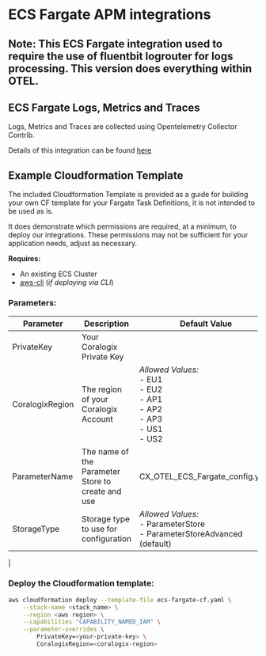 # ECS Fargate APM integrations

## Note: This ECS Fargate integration used to require the use of fluentbit logrouter for logs processing. This version does everything within OTEL.

## ECS Fargate Logs, Metrics and Traces
Logs, Metrics and Traces are collected using Opentelemetry Collector Contrib.

Details of this integration can be found [here](https://github.com/coralogix/telemetry-shippers/blob/master/otel-ecs-fargate/README.md)

## Example Cloudformation Template

The included Cloudformation Template is provided as a guide for building your own CF template for your Fargate Task Definitions, it is not intended to be used as is.

It does demonstrate which permissions are required, at a minimum, to deploy our integrations. These permissions may not be sufficient for your application needs, adjust as necessary.

**Requires:**

- An existing ECS Cluster
- [aws-cli]() (*if deploying via CLI*)

### Parameters:

| Parameter       | Description                                                                                                                                                                                                                          | Default Value                                                                | Required           |
|-----------------|--------------------------------------------------------------------------------------------------------------------------------------------------------------------------------------------------------------------------------------|------------------------------------------------------------------------------|--------------------|
| PrivateKey      | Your Coralogix Private Key                                                                                                                                                                                                           |                                                                              | :heavy_check_mark: |
| CoralogixRegion | The region of your Coralogix Account                                                                                                                                                                                                 | *Allowed Values:*<br>- EU1<br>- EU2<br>- AP1<br>- AP2<br>- AP3<br>- US1<br>- US2 | :heavy_check_mark: |
| ParameterName | The name of the Parameter Store to create and use | CX_OTEL_ECS_Fargate_config.yaml ||
| StorageType | Storage type to use for configuration | *Allowed Values:*<br>- ParameterStore<br>- ParameterStoreAdvanced (default) ||
|

### Deploy the Cloudformation template:

```sh
aws cloudformation deploy --template-file ecs-fargate-cf.yaml \
    --stack-name <stack_name> \
    --region <aws region> \
    --capabilities "CAPABILITY_NAMED_IAM" \
    --parameter-overrides \
        PrivateKey=<your-private-key> \
        CoralogixRegion=<coralogix-region>
```
